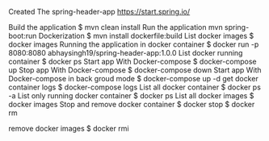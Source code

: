 Created The spring-header-app
https://start.spring.io/

Build the application
$ mvn clean install
Run the application
mvn spring-boot:run
Dockerization
$ mvn install dockerfile:build
List docker images
$ docker images
Running the application in docker container
$ docker run -p 8080:8080 abhaysingh19/spring-header-app:1.0.0
List docker running container
$ docker ps
Start app With Docker-compose
$ docker-compose up
Stop app With Docker-compose
$ docker-compose down
Start app With Docker-compose in back groud mode
$ docker-compose up -d
get docker container logs
$ docker-compose logs
List all docker container
$ docker ps -a
List only running docker container
$ docker ps
List all docker images
$ docker images
Stop and remove docker container
$ docker stop <container-id>
$ docker rm <container-id>

remove docker images
$ docker rmi <image-id>